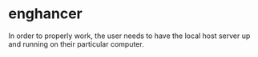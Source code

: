 # enghancer

In order to properly work, the user needs to have the local host server up and running on their particular computer.
